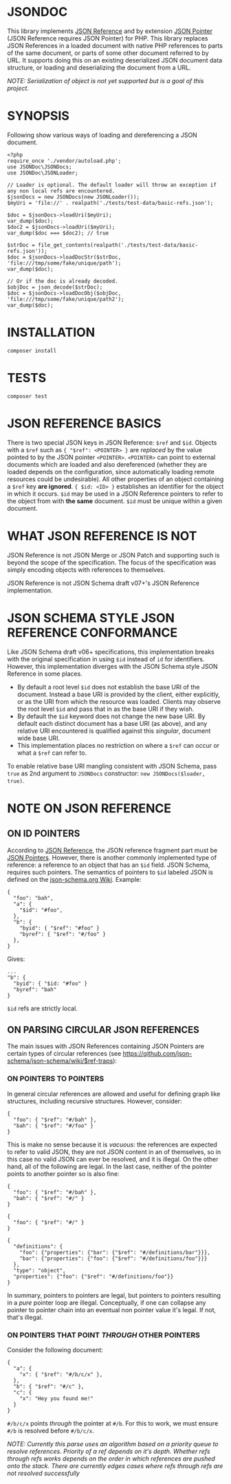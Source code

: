# JSONDOC
This library implements [JSON Reference](https://tools.ietf.org/html/draft-pbryan-zyp-json-ref-03) and by extension [JSON Pointer](https://tools.ietf.org/html/draft-ietf-appsawg-json-pointer-04) (JSON Reference requires JSON Pointer) for PHP. This library replaces JSON References in a loaded document with native PHP references to parts of the same document, or parts of some other document referred to by URL. It supports doing this on an existing deserialized JSON document data structure, or loading and deserializing the document from a URL.

*NOTE: Serialization of object is not yet supported but is a goal of this project.*

# SYNOPSIS
Following show various ways of loading and dereferencing a JSON document.

```
<?php
require_once './vendor/autoload.php';
use JSONDoc\JSONDocs;
use JSONDoc\JSONLoader;

// Loader is optional. The default loader will throw an exception if any non local refs are encountered.
$jsonDocs = new JSONDocs(new JSONLoader());
$myUri = 'file://' . realpath('./tests/test-data/basic-refs.json');

$doc = $jsonDocs->loadUri($myUri);
var_dump($doc);
$doc2 = $jsonDocs->loadUri($myUri);
var_dump($doc === $doc2); // true

$strDoc = file_get_contents(realpath('./tests/test-data/basic-refs.json'));
$doc = $jsonDocs->loadDocStr($strDoc, 'file:///tmp/some/fake/unique/path');
var_dump($doc);

// Or if the doc is already decoded.
$objDoc = json_decode($strDoc);
$doc = $jsonDocs->loadDocObj($objDoc, 'file:///tmp/some/fake/unique/path2');
var_dump($doc);
```

# INSTALLATION

```
composer install
```

# TESTS

```
composer test
```

# JSON REFERENCE BASICS
There is two special JSON keys in JSON Reference: `$ref` and `$id`. Objects with a `$ref` such as `{ "$ref": <POINTER> }` are *replaced* by the value pointed to by the JSON pointer `<POINTER>`. `<POINTER>` can point to external documents which are loaded and also dereferenced (whether they are loaded depends on the configuration, since automatically loading remote resources could be undesirable). All other properties of an object containing a `$ref` key **are ignored**. `{ $id: <ID> }` establishes an identifier for the object in which it occurs. `$id` may be used in a JSON Reference pointers to refer to the object from with **the same** document. `$id` must be unique within a given document.

# WHAT JSON REFERENCE IS NOT
JSON Reference is not JSON Merge or JSON Patch and supporting such is beyond the scope of the specification. The focus of the specification was simply encoding objects with references to themselves.

<!-- This has nothing to do with merge or patching JSON documents except the following: Once a JSON document has been dereferenced it may no longer be directly mappable to a JSON document. As such, any merging or patch based only on JSON semantics cannot be applied after JSON dereferencing. These things should happen before dereferencing if required. -->

JSON Reference is not JSON Schema draft v07+'s JSON Reference implementation.

# JSON SCHEMA STYLE JSON REFERENCE CONFORMANCE
Like JSON Schema draft v06+ specifications, this implementation breaks with the original specification in using `$id` instead of `id` for identifiers. However, this implementation diverges with the JSON Schema style JSON Reference in some places.

  - By default a root level `$id` does not establish the base URI of the document. Instead a base URI is provided by the client, either explicitly, or as the URI from which the resource was loaded. Clients may observe the root level `$id` and pass that in as the base URI if they wish.
  - By default the `$id` keyword does not change the new base URI. By default each distinct document has a base URI (as above), and any relative URI encountered is qualified against this *singular*, document wide base URI.
  - This implementation places no restriction on where a `$ref` can occur or what a `$ref` can refer to.

To enable relative base URI mangling consistent with JSON Schema, pass `true` as 2nd argument to `JSONDocs` constructor: `new JSONDocs($loader, true)`.

# NOTE ON JSON REFERENCE

## ON ID POINTERS
According to [JSON Reference](https://tools.ietf.org/html/draft-pbryan-zyp-json-ref-03), the JSON reference fragment part must be [JSON Pointers](https://tools.ietf.org/html/draft-ietf-appsawg-json-pointer-04). However, there is another commonly implemented type of reference: a reference to an object that has an `$id` field. JSON Schema, requires such pointers. The semantics of pointers to `$id` labeled JSON is defined on the [json-schema.org Wiki](https://github.com/json-schema/json-schema/wiki/The-%22id%22-conundrum#how-to-fix-that). Example:

    {
      "foo": "bah",
      "a": {
        "$id": "#foo",
      },
      "b": {
        "byid": { "$ref": "#foo" }
        "byref": { "$ref": "#/foo" }
      },
    }

Gives:

    ...
    "b": {
      "byid": { "$id: "#foo" }
      "byref": "bah"
    }

`$id` refs are strictly local.

## ON PARSING CIRCULAR JSON REFERENCES
The main issues with JSON References containing JSON Pointers are certain types of circular references (see https://github.com/json-schema/json-schema/wiki/$ref-traps):

### ON POINTERS TO POINTERS
In general circular references are allowed and useful for defining graph like structures, including recursive structures. However, consider:

    {
      "foo": { "$ref": "#/bah" },
      "bah": { "$ref": "#/foo" }
    }

This is make no sense because it is *vacuous*: the references are expected to refer to valid JSON, they are not JSON content in an of themselves, so in this case no valid JSON can ever be resolved, and it is illegal. On the other hand, all of the following are legal. In the last case, neither of the pointer points to another pointer so is also fine:

    {
      "foo": { "$ref": "#/bah" },
      "bah": { "$ref": "#/" }
    }

    {
      "foo": { "$ref": "#/" }
    }

    {
      "definitions": {
        "foo": {"properties": {"bar": {"$ref": "#/definitions/bar"}}},
        "bar": {"properties": {"foo": {"$ref": "#/definitions/foo"}}}
      },
      "type": "object",
      "properties": {"foo": {"$ref": "#/definitions/foo"}}
    }

In summary, pointers to pointers are legal, but pointers to pointers resulting in a *pure* pointer loop are illegal. Conceptually, if one can collapse any pointer to pointer chain into an eventual non pointer value it's legal. If not, that's illegal.

### ON POINTERS THAT POINT *THROUGH* OTHER POINTERS
Consider the following document:

    {
      "a": {
        "x": { "$ref": "#/b/c/x" },
      },
      "b": { "$ref": "#/c" },
      "c": {
        "x": "Hey you found me!"
      }
    }

`#/b/c/x` points *through* the pointer at `#/b`. For this to work, we must ensure `#/b` is resolved before `#/b/c/x`.

*NOTE: Currently this parse uses an algorithm based on a priority queue to resolve references. Priority of a ref depends on it's depth. Whether refs through refs works depends on the order in which references are pushed onto the stack. There are currently edges cases where refs through refs are not resolved successfully*
